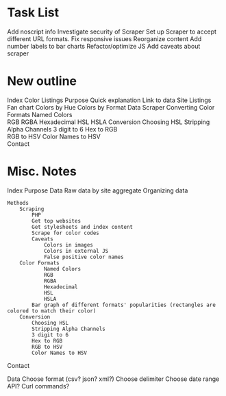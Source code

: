 # Task List

Add noscript info
Investigate security of Scraper
Set up Scraper to accept different URL formats.
Fix responsive issues
Reorganize content
Add number labels to bar charts
Refactor/optimize JS
Add caveats about scraper

# New outline

Index
	Color Listings
	Purpose
	Quick explanation
	Link to data
	Site Listings
	Fan chart
	Colors by Hue
	Colors by Format
Data
Scraper
Converting
		Color Formats
				Named Colors			
				RGB
				RGBA
				Hexadecimal
				HSL
				HSLA
		Conversion
			Choosing HSL
			Stripping Alpha Channels
			3 digit to 6
			Hex to RGB		
			RGB to HSV
			Color Names to HSV		
Contact


# Misc. Notes

Index
	Purpose
	Data
		Raw data
			by site
			aggregate
		Organizing data
			
	Methods
		Scraping
			PHP
			Get top websites
			Get stylesheets and index content
			Scrape for color codes
			Caveats
				Colors in images
				Colors in external JS
				False positive color names
		Color Formats
				Named Colors			
				RGB
				RGBA
				Hexadecimal
				HSL
				HSLA
			Bar graph of different formats' popularities (rectangles are colored to match their color)
		Conversion
			Choosing HSL
			Stripping Alpha Channels
			3 digit to 6
			Hex to RGB		
			RGB to HSV
			Color Names to HSV

Contact

Data
	Choose format (csv? json? xml?)
	Choose delimiter
	Choose date range
	API?
	Curl commands?

